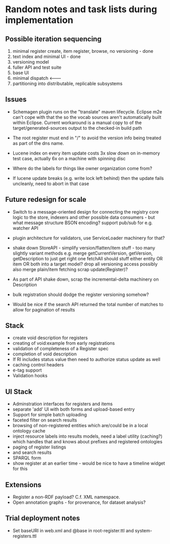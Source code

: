 # Random notes and task lists during implementation

## Possible iteration sequencing

   1. minimal register create, item register, browse, no versioning - done
   1. text index and minimal UI - done
   1. versioning model
   1. fuller API and test suite
   1. base UI
   1. minimal dispatch  <---
   1. partitioning into distributable, replicable subsystems

## Issues

   * Schemagen plugin runs on the "translate" maven lifecycle. Eclipse m2e can't cope with that the so the vocab sources aren't automatically built within Eclipse. Current workaround is a manual copy to of the target/generated-sources output to the checked-in build path

   * The root register must end in "/" to avoid the version info being treated as part of the dns name.

   * Lucene index on every item update costs 3x slow down on in-memory test case, actually 6x on a machine with spinning disc

   * Where do the labels for things like owner organization come from?

   * If lucene update breaks (e.g. write lock left behind) then the update fails uncleanly, need to abort in that case

## Future redesign for scale

   * Switch to a message-oriented design for connecting the registry core logic to the store, indexers and other possible data consumers - but what message structure BSON encoding?
     support pub/sub for e.g. watcher API
   * plugin architecture for validators, use ServiceLoader machinery for that?

   * shake down StoreAPI - simplify version/flatten/item stuff - too many slightly variant methods
     e.g. merge getCurrentVersion, getVersion, getDescription to just get right one
     fetchAll should stuff either entity OR item OR both into a target model?
     drop all versioning access
     possibly also merge plain/item fetching
     scrap update(Register)?
   * As part of API shake down, scrap the incremental-delta machinery on Description

   * bulk registration should dodge the register versioning somehow?

   * Would be nice if the search API returned the total number of matches to allow for pagination of results

## Stack

   * create void description for registers
   * creating of void:example from early registrations
   * validation of completeness of a Register spec
   * completion of void description
   * If RI includes status value then need to authorize status update as well
   * caching control headers
   * e-tag support
   * Validation hooks

## UI Stack

   * Adminstration interfaces for registers and items
   * separate 'add' UI with both forms and upload-based entry
   * Support for simple batch uploading
   * faceted filter on search results
   * browsing of non-registered entities which are/could be in a local ontology cache
   * inject resource labels into results models, need a label utility (caching?) which handles that and knows about prefixes and registered ontologies
   * paging of register listings
   * and search results
   * SPARQL form
   * show register at an earlier time - would be nice to have a timeline widget for this

## Extensions

   * Register a non-RDF payload?  C.f. XML namespace.
   * Open annotation graphs - for provenance, for dataset analysis?

## Trial deployment notes

   * Set baseURI in web.xml and @base in root-register.ttl and system-registers.ttl

